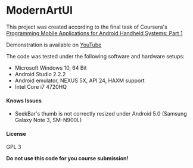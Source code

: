 # ModernArtUI

This project was created according to the final task of Coursera's  [Programming Mobile Applications for Android Handheld Systems: Part 1](https://www.coursera.org/learn/android-programming)

Demonstration is available on [YouTube](https://www.youtube.com/watch?v=Yu5pJG2Wg_E)

The code was tested under the following software and hardware setups:
  - Microsoft Windows 10, 64 Bit
  - Android Studio 2.2.2
  - Android emulator, NEXUS 5X, API 24, HAXM support
  - Intel Core i7 4720HQ

#### Knows Issues
  - SeekBar's thumb is not correctly resized under Android 5.0 (Samsung Galaxy Note 3, SM-N900L)


#### License
GPL 3


**Do not use this code for you course submission!**
